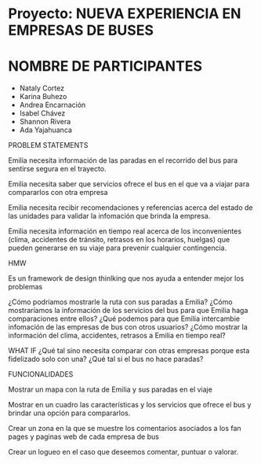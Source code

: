 # Proyecto: NUEVA EXPERIENCIA EN EMPRESAS DE BUSES

# NOMBRE DE PARTICIPANTES

* Nataly Cortez
* Karina Buhezo
* Andrea Encarnación
* Isabel Chávez
* Shannon Rivera
* Ada Yajahuanca

PROBLEM STATEMENTS

Emilia necesita información de las paradas en el recorrido del bus para sentirse segura en el trayecto.

Emilia necesita saber que servicios ofrece el bus en el que va a viajar para compararlos con otra empresa

Emilia necesita recibir recomendaciones y referencias acerca del estado de las unidades para validar la infomación que brinda la empresa.

Emilia necesita información en tiempo real acerca de los inconvenientes (clima, accidentes de tránsito, retrasos en los horarios, huelgas) que pueden generarse en su viaje para prevenir cualquier contingencia.

HMW

Es un framework de design thinlking que nos ayuda a entender mejor los problemas 

¿Cómo podríamos mostrarle la ruta con sus paradas a Emilia?
¿Cómo mostraríamos la información de los servicios del bus para que Emilia haga comparaciones entre ellos?
¿Qué podemos para que Emilia intercambie infomación de las empresas de bus con otros usuarios?
¿Cómo mostrar la información del clima, accidentes, retrasos a Emilia en tiempo real?


WHAT IF
¿Qué tal sino necesita comparar con otras empresas porque esta fidelizado solo con una?
¿Qué tal si el bus no hace paradas? 

FUNCIONALIDADES

Mostrar un mapa con la ruta de Emilia y sus paradas en el viaje

Mostrar en un cuadro las características y los servicios que ofrece el bus y brindar una opción para compararlos.

Crear un zona en la que se muestre los comentarios asociados a los fan pages y paginas web de cada empresa de bus

Crear un logueo en el caso que deseemos comentar, puntuar o valorar.
